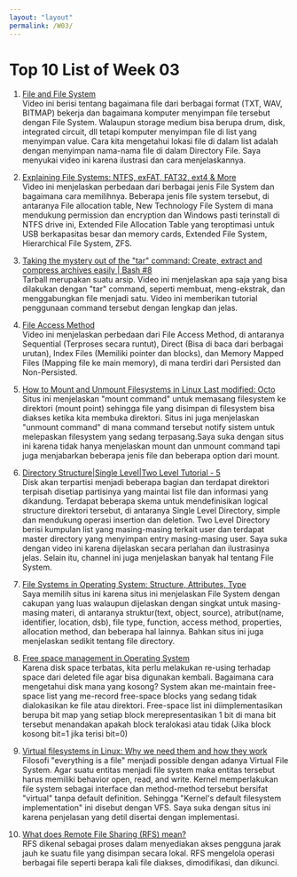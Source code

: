 ```yaml
---
layout: "layout"
permalink: /W03/
---
```


# Top 10 List of Week 03

1. [File and File System](https://www.youtube.com/watch?v=KN8YgJnShPM)<br>
Video ini berisi tentang bagaimana file dari berbagai format (TXT, WAV, BITMAP) bekerja dan bagaimana komputer menyimpan file tersebut dengan File System. Walaupun storage medium bisa berupa drum, disk, integrated circuit, dll tetapi komputer menyimpan file di list yang menyimpan value. Cara kita mengetahui lokasi file di dalam list adalah dengan menyimpan nama-nama file di dalam Directory File. Saya menyukai video ini karena ilustrasi dan cara menjelaskannya. 

2. [Explaining File Systems: NTFS, exFAT, FAT32, ext4 & More](https://www.youtube.com/watch?v=_h30HBYxtws)<br>
Video ini menjelaskan perbedaan dari berbagai jenis File System dan bagaimana cara memilihnya. Beberapa jenis file system tersebut, di antaranya File allocation table, New Technology File System di mana mendukung permission dan encryption dan Windows pasti terinstall di NTFS drive ini, Extended File Allocation Table yang teroptimasi untuk USB berkapasitas besar dan memory cards, Extended File System, Hierarchical File System, ZFS. 

3. [Taking the mystery out of the "tar" command: Create, extract and compress archives easily | Bash #8](https://www.youtube.com/watch?v=-p47gier068)<br>
Tarball merupakan suatu arsip. Video ini menjelaskan apa saja yang bisa dilakukan dengan "tar" command, seperti membuat, meng-ekstrak, dan menggabungkan file menjadi satu. Video ini memberikan tutorial penggunaan command tersebut dengan lengkap dan jelas. 

4. [File Access Method](https://www.youtube.com/watch?v=aruUAN9lYU4)<br>
Video ini menjelaskan perbedaan dari File Access Method, di antaranya Sequential (Terproses secara runtut), Direct (Bisa di baca dari berbagai urutan), Index Files (Memiliki pointer dan blocks), dan Memory Mapped Files (Mapping file ke main memory), di mana terdiri dari Persisted dan Non-Persisted. 

5. [How to Mount and Unmount Filesystems in Linux
Last modified: Octo](https://www.baeldung.com/linux/mount-unmount-filesystems)<br>
Situs ini menjelaskan "mount command" untuk memasang filesystem ke direktori (mount point) sehingga file yang disimpan di filesystem bisa diakses ketika kita membuka direktori. Situs ini juga menjelaskan "unmount command" di mana command tersebut notify sistem untuk melepaskan filesystem yang sedang terpasang.Saya suka dengan situs ini karena tidak hanya menjelaskan mount dan unmount command tapi juga menjabarkan beberapa jenis file dan beberapa option dari mount.

6. [Directory Structure|Single Level|Two Level Tutorial - 5](https://www.youtube.com/watch?v=bPIoEOpQn3A)<br>
Disk akan terpartisi menjadi beberapa bagian dan terdapat direktori terpisah disetiap partisinya yang maintai list file dan informasi yang dikandung. Terdapat beberapa skema untuk mendefinisikan logical structure direktori tersebut, di antaranya Single Level Directory, simple dan mendukung operasi insertion dan deletion. Two Level Directory berisi kumpulan list yang masing-masing terkait user dan terdapat master directory yang menyimpan entry masing-masing user. Saya suka dengan video ini karena dijelaskan secara perlahan dan ilustrasinya jelas. Selain itu, channel ini juga menjelaskan banyak hal tentang File System. 

7. [File Systems in Operating System: Structure, Attributes, Type](https://www.guru99.com/file-systems-operating-system.html)<br>
Saya memilih situs ini karena situs ini menjelaskan File System dengan cakupan yang luas walaupun dijelaskan dengan singkat untuk masing-masing materi, di antaranya struktur(text, object, source), atribut(name, identifier, location, dsb), file type, function, access method, properties, allocation method, dan beberapa hal lainnya. Bahkan situs ini juga menjelaskan sedikit tentang file directory.  

8. [Free space management in Operating System](https://www.youtube.com/watch?v=4d0HueUrV0o)<br>
Karena disk space terbatas, kita perlu melakukan re-using terhadap space dari deleted file agar bisa digunakan kembali. Bagaimana cara mengetahui disk mana yang kosong? System akan me-maintain free-space list yang me-record free-space blocks yang sedang tidak dialokasikan ke file atau direktori. Free-space list ini diimplementasikan berupa bit map yang setiap block merepresentasikan 1 bit di mana bit tersebut menandakan apakah block teralokasi atau tidak (Jika block kosong bit=1 jika terisi bit=0)

9. [Virtual filesystems in Linux: Why we need them and how they work](https://opensource.com/article/19/3/virtual-filesystems-linux)<br>
Filosofi "everything is a file" menjadi possible dengan adanya Virtual File System. Agar suatu entitas menjadi file system maka entitas tersebut harus memiliki behavior open, read, and write. Kernel memperlakukan file system sebagai interface dan method-method tersebut bersifat "virtual" tanpa default definition. Sehingga "Kernel's default filesystem implementation" ini disebut dengan VFS. Saya suka dengan situs ini karena penjelasan yang detil disertai dengan implementasi. 


10. [What does Remote File Sharing (RFS) mean?](https://www.techopedia.com/definition/12237/remote-file-sharing-rfs)<br>
RFS dikenal sebagai proses dalam menyediakan akses pengguna jarak jauh ke suatu file yang disimpan secara lokal. RFS mengelola operasi berbagai file seperti berapa kali file diakses, dimodifikasi, dan dikunci. 
